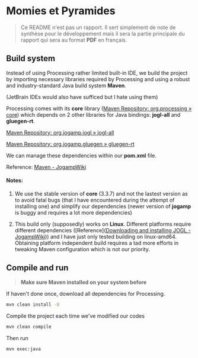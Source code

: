 # Momies et Pyramides

> Ce README n'est pas un rapport. Il sert simplement de note de synthèse pour le développement mais il sera la partie principale du rapport qui sera au format **PDF** en français.



## Build system

Instead of using Processing rather limited built-in IDE, we build the project by importing necessary libraries required by Processing and using a robust and industry-standard Java build system **Maven**. 

(JetBrain IDEs would also have sufficed but I hate using them)

Processing comes with its **core** library ([Maven Repository: org.processing » core](https://mvnrepository.com/artifact/org.processing/core)) which depends on 2 other libraries for Java bindings: **jogl-all** and **gluegen-rt**. 

[Maven Repository: org.jogamp.jogl » jogl-all](https://mvnrepository.com/artifact/org.jogamp.jogl/jogl-all)

[Maven Repository: org.jogamp.gluegen » gluegen-rt](https://mvnrepository.com/artifact/org.jogamp.gluegen/gluegen-rt)

We can manage these dependencies within our **pom.xml** file. 

Reference: [Maven - JogampWiki](https://jogamp.org/wiki/index.php?title=Maven)

#### Notes:

1. We use the stable version of **core** (3.3.7) and not the lastest version as to avoid fatal bugs (that I have encountered during the attempt of installing one) and simplify our dependencies (newer version of **jogamp** is buggy and requires a lot more dependencies)

2. This build only (supposedly) works on **Linux**. Different platforms require different dependencies ([Reference]([Downloading and installing JOGL - JogampWiki](https://jogamp.org/wiki/index.php/Downloading_and_installing_JOGL))) and I have just only tested building on linux-amd64. Obtaining platform independent build requires a tad more efforts in tweaking Maven configuration which is not our priority.

## Compile and run

> **Make sure Maven installed on your system before**

If haven't done once, download all dependencies for Processing.

```bash
mvn clean install -U
```

Compile the project each time we've modified our codes

```bash
mvn clean compile
```

Then run

```bash
mvn exec:java
```


























